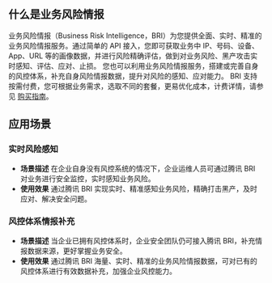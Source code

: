 ## 什么是业务风险情报
业务风险情报（Business Risk Intelligence，BRI）为您提供全面、实时、精准的业务风险情报服务。通过简单的 API 接入，您即可获取业务中 IP、号码、设备、App、URL 等的画像数据，并进行风险精确评估，做到对业务风险、黑产攻击实时感知、评估、应对、止损。
您也可以利用业务风险情报服务，搭建或完善自身的风控体系，补充自身风险情报数据，提升对风险的感知、应对能力。
BRI 支持按需付费，您可根据业务需求，选取不同的套餐，更易优化成本，计费详情，请参见 [购买指南]()。

## 应用场景
### 实时风险感知
- **场景描述**
在企业自身没有风控系统的情况下，企业运维人员可通过腾讯 BRI 对业务进行安全监控，实时感知业务风险。
- **使用效果**
通过腾讯 BRI 实现实时、精准感知业务风险，精确打击黑产，及时应对、解决安全问题。

### 风控体系情报补充
- **场景描述**
当企业已拥有风控体系时，企业安全团队仍可接入腾讯 BRI，补充情报数据来源，更好掌握业务安全。
- **使用效果**
通过腾讯 BRI 海量、实时、精准的业务风险情报数据，可对已有的风控体系进行有效数据补充，加强企业风控能力。